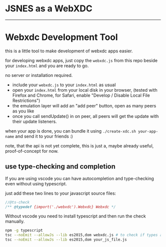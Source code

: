 # JSNES as a WebXDC

-----------------

# Webxdc Development Tool

this is a little tool to make development of webxdc apps easier.

for developing webxdc apps,
just copy the `webxdc.js` from this repo beside
your `index.html` and you are ready to go.

no server or installation required.

- include your `webxdc.js` to your `index.html` as usual
- open your `index.html` from your local disk in your browser,
  (tested with Firefox and Chrome, for Safari, enable "Develop / Disable Local File Restrictions")
- the emulation layer will add an "add peer" button,
  open as many peers as you like
- once you call sendUpdate() in on peer,
  all peers will get the update with their update listeners.

when your app is done, you can bundle it using `./create-xdc.sh your-app-name`
and send it to your friends :)

note, that the api is not yet complete,
this is just a, maybe already useful, proof-of-concept for now.

## use type-checking and completion

If you are using vscode you can have autocompletion and type-checking even without using typescript.

just add these two lines to your javascript source files:

```js
//@ts-check
/** @typedef {import('./webxdc').Webxdc} Webxdc */
```

Without vscode you need to install typescript and then run the check manually.

```sh
npm -g typescript
tsc --noEmit --allowJs --lib es2015,dom webxdc.js # to check if types and simulator are in sync
tsc --noEmit --allowJs --lib es2015,dom your_js_file.js
```

